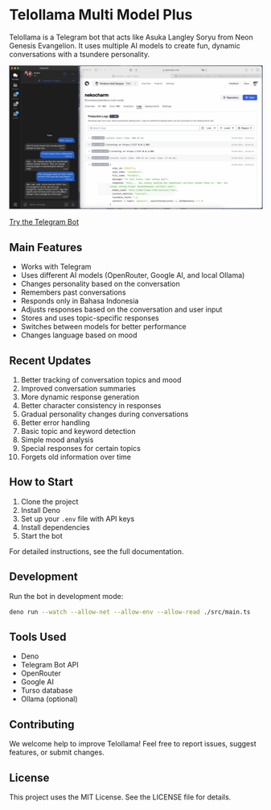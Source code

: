 # Telollama Multi Model Plus

Telollama is a Telegram bot that acts like Asuka Langley Soryu from Neon Genesis Evangelion. It uses multiple AI models to create fun, dynamic conversations with a tsundere personality.

![Tellolama Demo](tellolama-demo.png)

[Try the Telegram Bot](https://t.me/nekocharm_99_bot)

## Main Features

- Works with Telegram
- Uses different AI models (OpenRouter, Google AI, and local Ollama)
- Changes personality based on the conversation
- Remembers past conversations
- Responds only in Bahasa Indonesia
- Adjusts responses based on the conversation and user input
- Stores and uses topic-specific responses
- Switches between models for better performance
- Changes language based on mood

## Recent Updates

1. Better tracking of conversation topics and mood
2. Improved conversation summaries
3. More dynamic response generation
4. Better character consistency in responses
5. Gradual personality changes during conversations
6. Better error handling
7. Basic topic and keyword detection
8. Simple mood analysis
9. Special responses for certain topics
10. Forgets old information over time

## How to Start

1. Clone the project
2. Install Deno
3. Set up your `.env` file with API keys
4. Install dependencies
5. Start the bot

For detailed instructions, see the full documentation.

## Development

Run the bot in development mode:

```bash
deno run --watch --allow-net --allow-env --allow-read ./src/main.ts
```

## Tools Used

- Deno
- Telegram Bot API
- OpenRouter
- Google AI
- Turso database
- Ollama (optional)

## Contributing

We welcome help to improve Telollama! Feel free to report issues, suggest features, or submit changes.

## License

This project uses the MIT License. See the LICENSE file for details.
